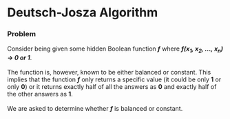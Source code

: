 <h1> Deutsch-Josza Algorithm </h1>

<h3>Problem</h3>
  
Consider being given some hidden Boolean function __*f*__ where __*f(x<sub>1</sub>, x<sub>2</sub>, ..., x<sub>n</sub>) &#8594; 0 or 1*__. </br></br>
The function is, however, known to be either balanced or constant. This implies that the function __*f*__ only returns a specific value (it could be only __1__ or only __0__) or it returns exactly half of all the answers as __0__ and exactly half of the other answers as __1__.
</br>
</br>
We are asked to determine whether __*f*__ is balanced or constant.
